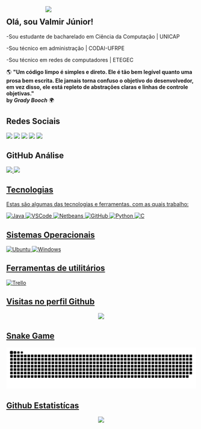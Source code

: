 <img src="https://raw.githubusercontent.com/MicaelliMedeiros/micaellimedeiros/master/image/computer-illustration.png" min-width="400px" max-width="400px" width="400px" align="right">

## **Olá, sou Valmir Júnior!** ##

<p> -Sou estudante de bacharelado em Ciência da Computação | UNICAP</p>
<p> -Sou técnico em administração | CODAI-UFRPE </p>
<p> -Sou técnico em redes de computadores | ETEGEC </p>

🌎 **"Um código limpo é simples e direto. Ele é tão bem legível quanto uma prosa bem escrita. Ele jamais torna confuso o objetivo do desenvolvedor, em vez disso,
ele está repleto de abstrações claras e linhas de controle objetivas."                                                                                           
by *Grady Booch*** 🌍 

## **Redes Sociais** ##
<div>
 <a href = "https://api.whatsapp.com/send?phone=5581999480536&text=Enviar%20mensagem%20para%20Valmir%20Júnior"> <img height="20" src = "https://img.shields.io/badge/WhatsApp-25D366?style=for-the-badge&logo=whatsapp&logoColor=white"></a> 
 <a href = "mailto: valmiralvesjr2000@gmail.com"> <img height="20" src = "https://img.shields.io/badge/Gmail-D14836?style=for-the-badge&logo=gmail&logoColor=white"></a>
 <a href="https://github.com/Valmir-unicap"> <img height="25em" src="https://img.shields.io/badge/GitHub-100000?style=for-the-badge&logo=github&logoColor=white"></a>
 <a href="https://instagram.com/valmir.jr01"> <img height="23em" src="https://img.shields.io/badge/Instagram-E4405F?style=for-the-badge&logo=instagram&logoColor=white"></a>
 <a href="http://www.linkedin.com/in/valmir-j%C3%BAnior-1b72631a5"> <img height="23em" src="https://img.shields.io/badge/LinkedIn-0077B5?style=for-the-badge&logo=linkedin&logoColor=white" ></a>

</div>

  ## **GitHub Análise** ##
<div>
 <a href="https://www.github.com/Valmir-unicap">
  <img height="180em" src="https://github-readme-stats.vercel.app/api?username=Valmir-unicap&show_icons=true&theme=dark&include_all_commits=true&count_private=true"/>
  <img height="180em" src="https://github-readme-stats.vercel.app/api/top-langs/?username=Valmir-unicap&layout=compact&langs_count=16&theme=dark"/>
</div>

 ## **Tecnologias** ##

Estas são algumas das tecnologias e ferramentas, com as quais trabalho:

<div align="start">

![Java](https://img.shields.io/badge/-Java-007396?style=flat-square&logo=java)
![VSCode](https://img.shields.io/badge/-VSCode-007ACC?style=flat-square&logo=visual-studio-code&logoColor=white)
![Netbeans](https://img.shields.io/badge/-NetBeans-333333?style=flat&logo=Apache-NetBeans-IDE&logoColor=1B6AC6)
![GitHub](https://img.shields.io/badge/-GitHub-181717?style=flat-square&logo=github)
![Python](https://img.shields.io/badge/-Python-black?style=flat-square&logo=Python)
![C](https://img.shields.io/badge/-C-333333?style=flat&logo=C%2B%2B&logoColor=00599C)

 </div>

  ## **Sistemas Operacionais**  

  ![Ubuntu](https://img.shields.io/badge/-Ubuntu-333333?style=flat&logo=Ubuntu)
  ![Windows](https://img.shields.io/badge/-Windows-333333?style=flat&logo=Windows&logoColor=0078D6)

  </div>

  ## **Ferramentas de utilitários**

  ![Trello](https://img.shields.io/badge/-Trello-333333?style=flat&logo=trello&logoColor=0052CC)

<div>

  ## **Visitas no perfil Github** ##

<!-- visitors count  -->

<p align="center" >   
  <img src="https://profile-counter.glitch.me/valmir-unicap/count.svg" />  
</p>

</div>

<div>

  ## **Snake Game** ##

<!-- github workflow  -->
 
 ![Snake animation](https://github.com/Platane/snk/blob/output/github-contribution-grid-snake.svg)

 </div>

  ## **Github Estatistícas** ##

<div align="center">
  <img height="200em" src="https://github-profile-summary-cards.vercel.app/api/cards/profile-details?username=Valmir-unicap&theme=solarized_dark"/>

</div>
